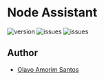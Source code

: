 # Node Assistant

![version](https://img.shields.io/npm/v/node-assistant.svg)
![issues](https://img.shields.io/github/issues/olavoasantos/node-assistant.svg)
![issues](https://img.shields.io/github/issues-pr/olavoasantos/node-assistant.svg)

## Author

- [Olavo Amorim Santos](https://github.com/olavoasantos)
